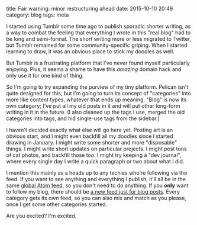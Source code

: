 title: Fair warning: minor restructuring ahead
date: 2015-10-10 20:49
category: blog
tags: meta

I started using Tumblr some time ago to publish sporadic shorter writing, as a way to combat the feeling that everything I wrote in this "real blog" had to be long and semi-formal.  The short writing more or less migrated to Twitter, but Tumblr remained for some community-specific griping.  When I started learning to draw, it was an obvious place to stick my doodles as well.

But Tumblr is a frustrating platform that I've never found myself particularly enjoying.  Plus, it seems a shame to have this _amazing_ domain hack and only use it for one kind of thing.

So I'm going to try expanding the purview of my tiny platform.  Pelican isn't quite designed for this, but I'm going to turn its concept of "categories" into more like content types, whatever that ends up meaning.  "Blog" is now its own category; I've put all my old posts in it and will put other long-form writing in it in the future.  (I also cleaned up the tags I use, merged the old categories into tags, and hid single-use tags from the sidebar.)

I haven't decided exactly what else will go here yet.  Posting art is an obvious start, and I might even backfill all my doodles since I started drawing in January.  I might write some shorter and more "disposable" things.  I might write short updates on particular projects.  I might post tons of cat photos, and backfill those too.  I might try keeping a "dev journal", where every single day I write a quick paragraph or two about what I did.

I mention this mainly as a heads up to any techies who're following via the feed.  If you want to see anything and everything I publish, it'll all be in the same [global Atom feed](/feeds/atom.xml), so you don't need to do anything.  If you **only** want to follow my blog, there should be [a new feed just for blog posts](/feeds/blog.atom.xml).  Every category gets its own feed, so you can also mix and match as you please, once I get some other categories started.

Are you excited?  I'm excited.
